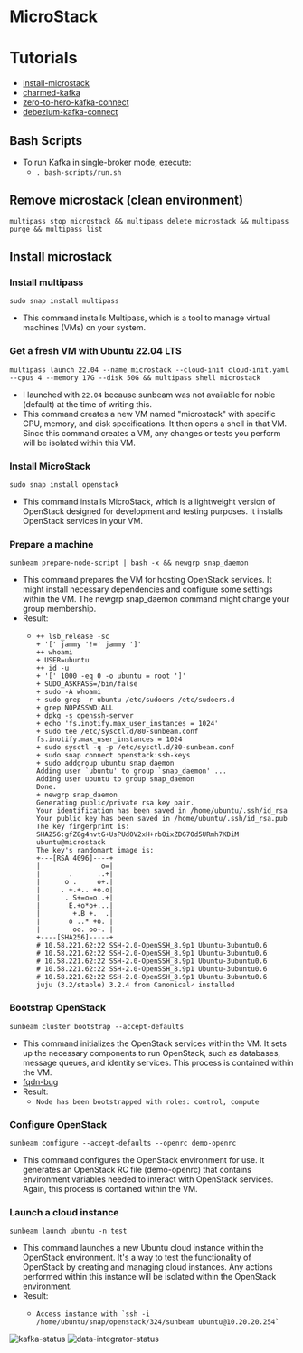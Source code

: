 # MicroStack

# Tutorials
* [install-microstack](https://microstack.run)
* [charmed-kafka](https://canonical.com/data/docs/kafka/iaas/t-overview)
* [zero-to-hero-kafka-connect](https://github.com/confluentinc/demo-scene/blob/master/kafka-connect-zero-to-hero/demo_zero-to-hero-with-kafka-connect.adoc)
* [debezium-kafka-connect](https://debezium.io/documentation/reference/stable/architecture.html)

## Bash Scripts
* To run Kafka in single-broker mode, execute:
  * ```. bash-scripts/run.sh```

## Remove microstack (clean environment)
```multipass stop microstack && multipass delete microstack && multipass purge && multipass list```

## Install microstack

### Install multipass
```sudo snap install multipass```
* This command installs Multipass, which is a tool to manage virtual machines (VMs) on your system.

### Get a fresh VM with Ubuntu 22.04 LTS
```multipass launch 22.04 --name microstack --cloud-init cloud-init.yaml --cpus 4 --memory 17G --disk 50G && multipass shell microstack```
* I launched with ```22.04``` because sunbeam was not available for noble (default) at the time of writing this.
* This command creates a new VM named "microstack" with specific CPU, memory, and disk specifications. It then opens a shell in that VM. Since this command creates a VM, any changes or tests you perform will be isolated within this VM.

### Install MicroStack
```sudo snap install openstack```
* This command installs MicroStack, which is a lightweight version of OpenStack designed for development and testing purposes. It installs OpenStack services in your VM.

### Prepare a machine
```sunbeam prepare-node-script | bash -x && newgrp snap_daemon```
* This command prepares the VM for hosting OpenStack services. It might install necessary dependencies and configure some settings within the VM. The newgrp snap_daemon command might change your group membership.
* Result:
  * ```
    ++ lsb_release -sc
    + '[' jammy '!=' jammy ']'
    ++ whoami
    + USER=ubuntu
    ++ id -u
    + '[' 1000 -eq 0 -o ubuntu = root ']'
    + SUDO_ASKPASS=/bin/false
    + sudo -A whoami
    + sudo grep -r ubuntu /etc/sudoers /etc/sudoers.d
    + grep NOPASSWD:ALL
    + dpkg -s openssh-server
    + echo 'fs.inotify.max_user_instances = 1024'
    + sudo tee /etc/sysctl.d/80-sunbeam.conf
    fs.inotify.max_user_instances = 1024
    + sudo sysctl -q -p /etc/sysctl.d/80-sunbeam.conf
    + sudo snap connect openstack:ssh-keys
    + sudo addgroup ubuntu snap_daemon
    Adding user `ubuntu' to group `snap_daemon' ...
    Adding user ubuntu to group snap_daemon
    Done.
    + newgrp snap_daemon
    Generating public/private rsa key pair.
    Your identification has been saved in /home/ubuntu/.ssh/id_rsa
    Your public key has been saved in /home/ubuntu/.ssh/id_rsa.pub
    The key fingerprint is:
    SHA256:gfZ8g4nvtG+UsPUd0V2xH+rbOixZDG7Od5URmh7KDiM ubuntu@microstack
    The key's randomart image is:
    +---[RSA 4096]----+
    |               o=|
    |       .      ..+|
    |      o .     o+.|
    |     . +.+.. +o.o|
    |      . S+=o=o..+|
    |       E.+o*o+...|
    |        +.B +.  .|
    |       o ..* +o. |
    |        oo. oo+. |
    +----[SHA256]-----+
    # 10.58.221.62:22 SSH-2.0-OpenSSH_8.9p1 Ubuntu-3ubuntu0.6
    # 10.58.221.62:22 SSH-2.0-OpenSSH_8.9p1 Ubuntu-3ubuntu0.6
    # 10.58.221.62:22 SSH-2.0-OpenSSH_8.9p1 Ubuntu-3ubuntu0.6
    # 10.58.221.62:22 SSH-2.0-OpenSSH_8.9p1 Ubuntu-3ubuntu0.6
    # 10.58.221.62:22 SSH-2.0-OpenSSH_8.9p1 Ubuntu-3ubuntu0.6
    juju (3.2/stable) 3.2.4 from Canonical✓ installed
    ```

### Bootstrap OpenStack
```sunbeam cluster bootstrap --accept-defaults```
* This command initializes the OpenStack services within the VM. It sets up the necessary components to run OpenStack, such as databases, message queues, and identity services. This process is contained within the VM.
* [fqdn-bug](https://bugs.launchpad.net/snap-openstack/+bug/2030349/comments/6)
* Result:
  * ```Node has been bootstrapped with roles: control, compute```

### Configure OpenStack
```sunbeam configure --accept-defaults --openrc demo-openrc```
* This command configures the OpenStack environment for use. It generates an OpenStack RC file (demo-openrc) that contains environment variables needed to interact with OpenStack services. Again, this process is contained within the VM.

### Launch a cloud instance
```sunbeam launch ubuntu -n test```
* This command launches a new Ubuntu cloud instance within the OpenStack environment. It's a way to test the functionality of OpenStack by creating and managing cloud instances. Any actions performed within this instance will be isolated within the OpenStack environment.
* Result: 
  * ```Launching an OpenStack instance ... 
    Access instance with `ssh -i /home/ubuntu/snap/openstack/324/sunbeam ubuntu@10.20.20.254`
    ```

![kafka-status](documentation/juju-status.png)
![data-integrator-status](documentation/data-integrator-error.png)